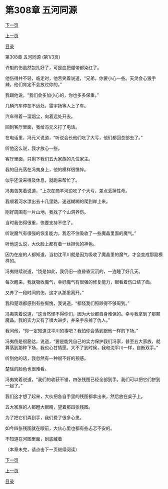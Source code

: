 <h1>第308章   五河同源</h1>
            <div><p><a href="./922_%E7%AC%AC308%E7%AB%A0_%E4%BA%94%E6%B2%B3%E5%90%8C%E6%BA%90.md">下一页</a></p><p><a href="./920_%E7%AC%AC307%E7%AB%A0_%E7%8B%B1%E5%8D%92.md">上一页</a></p><p><a href="../">目录</a></p></div>
            <div><p>第308章   五河同源 (第1/3页)</p><p>许魁的伤虽然包扎好了，可是血把绷带都染红了。</p><p>他伤得并不轻，临走时，他苦笑着说道，“兄弟，你要小心一些。天灵会心狠手辣，他们肯定不会放过你的。”</p><p>我跟他说，“我们会多加小心的，你也多多保重。”</p><p>几辆汽车停在不远处，雷宇扬等人上了车。</p><p>汽车带着一溜烟尘，向着远处开去。</p><p>回到客厅里面，我给冯元义打了电话。</p><p>在电话里，冯元义说道，“听说会长他们吃了大亏，他们都回总部去了。”</p><p>听他这么说，我才放心一些。</p><p>客厅里面，只剩下我们五大家族的几位家主。</p><p>我的目光落在冯夷身上，他的模样很憔悴。</p><p>似乎还没来得及休息，就跑来帮忙了。</p><p>冯夷苦笑着说道，“上次在商羊河边吃了个大亏，差点丢掉性命。</p><p>我顺着河水漂出去十几里路，迷迷糊糊的爬到岸上来。</p><p>刚好周围有一片山地，我找了个山洞养伤。</p><p>当时我伤得很重，快要支持不住了。</p><p>听说魔气有很强的恢复能力，我忍不住吸收了一些魔晶里面的魔气。”</p><p>听他这么说，大伙脸上都有着一丝担忧的神色。</p><p>因为在座的人都知道，当初沈平川就是因为吸收了魔晶里的魔气，才会变成那副模样的。</p><p>冯夷继续说道，“饶是如此，我仍旧一直昏昏沉沉的，一连睡了好几天。</p><p>每次醒来，我就吸收魔气，幸好魔气有很强的修复能力，眼看着伤口结了痂。</p><p>又养了一段时间的伤，这才从那里离开。”</p><p>我和楚瑶都感到有些惭愧，我说道，“都怪我们照顾得不够周到。”</p><p>冯夷笑着说道，“这当然怪不得你们，因为大伙都自身难保的。幸亏我拿到了那颗魔晶。我的实力又有了很大进步，并亲手杀掉了仇人。”</p><p>我问他，“你一定知道沈平川的事吧？我怕你会落到跟他一样的下场。”</p><p>冯夷倒是很豁达，说道，“要是能凭自己的实力保护我们冯家，甚至五大家族，就算落到那种下场，我也心甘情愿。大不了到时候，我和沈平川一样，自断双手。”</p><p>听到他的话，我忽然有一种很不好的预感。</p><p>楚瑶的脸色也很难看。</p><p>冯夷笑着说道，“我们的收获不错，四张残图已经全部到手。我们可以把它们拼到一起了。”</p><p>我们这才想了起来，大伙把各自手里的残图都拿出来，然后放在桌子上。</p><p>五大家族的人都瞪大眼睛，望着那四张残图。</p><p>为了把它们弄到手，我们费了很多心思。</p><p>如今四张残图就在眼前，大伙心里也都有些忐忑不安的。</p><p>不知道在河图里面，到底藏着</p><p>（本章未完，请点击下一页继续阅读）</p></div>
            <div><p><a href="./922_%E7%AC%AC308%E7%AB%A0_%E4%BA%94%E6%B2%B3%E5%90%8C%E6%BA%90.md">下一页</a></p><p><a href="./920_%E7%AC%AC307%E7%AB%A0_%E7%8B%B1%E5%8D%92.md">上一页</a></p><p><a href="../">目录</a></p></div>